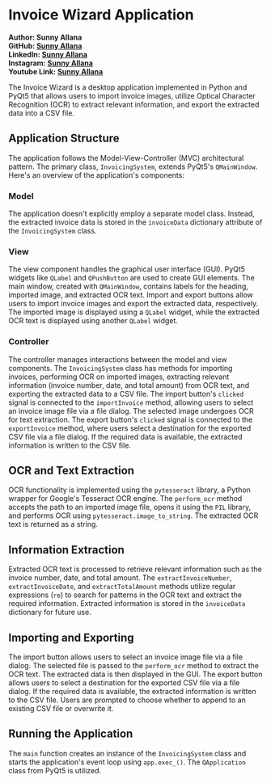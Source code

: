 # Invoice Wizard Application

**Author: Sunny Allana**  
**GitHub: [Sunny Allana](https://github.com/sunnyallana/)**  <br>
**LinkedIn: [Sunny Allana](https://www.linkedin.com/in/sunnyallana/)** <br>
**Instagram: [Sunny Allana](https://www.instagram.com/imsunnyallana/)** <br>
**Youtube Link: [Sunny Allana](https://youtu.be/m1fA5uJhOHU)**

The Invoice Wizard is a desktop application implemented in Python and PyQt5 that allows users to import invoice images, utilize Optical Character Recognition (OCR) to extract relevant information, and export the extracted data into a CSV file.

## Application Structure

The application follows the Model-View-Controller (MVC) architectural pattern. The primary class, `InvoicingSystem`, extends PyQt5's `QMainWindow`. Here's an overview of the application's components:

### Model
The application doesn't explicitly employ a separate model class. Instead, the extracted invoice data is stored in the `invoiceData` dictionary attribute of the `InvoicingSystem` class.

### View
The view component handles the graphical user interface (GUI). PyQt5 widgets like `QLabel` and `QPushButton` are used to create GUI elements. The main window, created with `QMainWindow`, contains labels for the heading, imported image, and extracted OCR text. Import and export buttons allow users to import invoice images and export the extracted data, respectively. The imported image is displayed using a `QLabel` widget, while the extracted OCR text is displayed using another `QLabel` widget.

### Controller
The controller manages interactions between the model and view components. The `InvoicingSystem` class has methods for importing invoices, performing OCR on imported images, extracting relevant information (invoice number, date, and total amount) from OCR text, and exporting the extracted data to a CSV file. The import button's `clicked` signal is connected to the `importInvoice` method, allowing users to select an invoice image file via a file dialog. The selected image undergoes OCR for text extraction. The export button's `clicked` signal is connected to the `exportInvoice` method, where users select a destination for the exported CSV file via a file dialog. If the required data is available, the extracted information is written to the CSV file.

## OCR and Text Extraction
OCR functionality is implemented using the `pytesseract` library, a Python wrapper for Google's Tesseract OCR engine. The `perform_ocr` method accepts the path to an imported image file, opens it using the `PIL` library, and performs OCR using `pytesseract.image_to_string`. The extracted OCR text is returned as a string.

## Information Extraction
Extracted OCR text is processed to retrieve relevant information such as the invoice number, date, and total amount. The `extractInvoiceNumber`, `extractInvoiceDate`, and `extractTotalAmount` methods utilize regular expressions (`re`) to search for patterns in the OCR text and extract the required information. Extracted information is stored in the `invoiceData` dictionary for future use.

## Importing and Exporting
The import button allows users to select an invoice image file via a file dialog. The selected file is passed to the `perform_ocr` method to extract the OCR text. The extracted data is then displayed in the GUI. The export button allows users to select a destination for the exported CSV file via a file dialog. If the required data is available, the extracted information is written to the CSV file. Users are prompted to choose whether to append to an existing CSV file or overwrite it.

## Running the Application
The `main` function creates an instance of the `InvoicingSystem` class and starts the application's event loop using `app.exec_()`. The `QApplication` class from PyQt5 is utilized.

